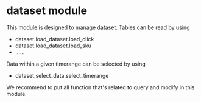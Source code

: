 # dataset module

This module is designed to manage dataset. Tables can be read by using 

* dataset.load_dataset.load_click
* dataset.load_dataset.load_sku 
* ......

Data within a given timerange can be selected by using
* dataset.select_data.select_timerange


We recommend to put all function that's related to query and modify in this module.
